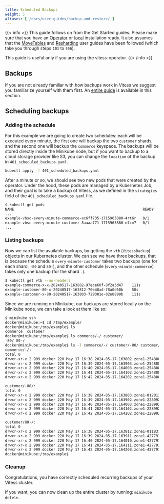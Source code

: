 ```yaml
---
title: Scheduled Backups
weight: 5
aliases: ['/docs/user-guides/backup-and-restore/']
---
```


{{< info >}}
This guide follows on from the Get Started guides. Please make sure that you have
an [Operator](../../../../get-started/operator) or [local](../../../../get-started/local) installation ready. It also assumes
that the [MoveTables](../../../migration/move-tables/) and [Resharding](../../../configuration-advanced/resharding) user guides have been followed (which take you through
steps `101` to `306`).

This guide is useful only if you are using the vitess-operator.
{{< /info >}}

## Backups

If you are not already familiar with how backups work in Vitess we suggest you familiarize yourself with them first.
An [entire guide](../overview/) is available in this section.

## Scheduling backups

### Adding the schedule

For this example we are going to create two schedules: each will be executed every minute, the first one will backup
the two `customer` shards, and the second one will backup the `commerce` keyspace.
The backups will be stored directly inside the Minikube node, but if you want to backup to a cloud storage provider like S3, you can
change the `location` of the backup in `401_scheduled_backups.yaml`.

```bash
kubectl apply -f 401_scheduled_backups.yaml
```

After a minute or so, we should see two new pods that were created by the operator. Under the hood, these pods
are managed by a Kubernetes Job, and their goal is to take a backup of Vitess, as we defined in the `strategies` field
of the `401_scheduled_backups.yaml` file.

```bash
$ kubectl get pods
NAME                                                           READY   STATUS             RESTARTS        AGE
...
example-vbsc-every-minute-commerce-ac6ff735-1715963880-4rt6r   0/1     Completed          0               31s
example-vbsc-every-minute-customer-8aaaa771-1715963880-n7cm7   0/1     Completed          0               31s
...
```

### Listing backups

Now we can list the available backups, by getting the `vtb` (`VitessBackup`) objects in our Kubernetes cluster.
We can see we have three backups, that is because the schedule `every-minute-customer` takes two backups (one for each shard, `-80` and `80-`),
and the other schedule (`every-minute-commerce`) takes only one backup (for the shard `-`). 

```bash
$ kubectl get vtb --no-headers
example-commerce-x-x-20240517-163802-97ece60f-8f2a3d47    111s
example-customer-80-x-20240517-163812-70e40ad-78a0d60b    58s
example-customer-x-80-20240517-163803-729301e-02e8899b    111s
```

Since we are running on Minikube, our backups are stored locally on the Minikube node, we can take a look at them like so:

```bash
$ minikube ssh
docker@minikube:~$ cd /tmp/example/
docker@minikube:/tmp/example$ ls
commerce  customer
docker@minikube:/tmp/example$ ls commerce/-/ customer/
-80/ 80-/ 
docker@minikube:/tmp/example$ ls -l commerce/-/ customer/-80/ customer/80-/
commerce/-/:
total 0
drwxr-xr-x 2 999 docker 220 May 17 16:38 2024-05-17.163802.zone1-2548885007
drwxr-xr-x 2 999 docker 220 May 17 16:39 2024-05-17.163903.zone1-2548885007
drwxr-xr-x 2 999 docker 220 May 17 16:40 2024-05-17.164003.zone1-2548885007
drwxr-xr-x 2 999 docker 220 May 17 16:41 2024-05-17.164102.zone1-2548885007
drwxr-xr-x 2 999 docker 220 May 17 16:42 2024-05-17.164202.zone1-2548885007

customer/-80/:
total 0
drwxr-xr-x 2 999 docker 220 May 17 16:38 2024-05-17.163803.zone1-0120139806
drwxr-xr-x 2 999 docker 220 May 17 16:39 2024-05-17.163902.zone1-2289928654
drwxr-xr-x 2 999 docker 220 May 17 16:40 2024-05-17.164003.zone1-2289928654
drwxr-xr-x 2 999 docker 220 May 17 16:41 2024-05-17.164102.zone1-2289928654
drwxr-xr-x 2 999 docker 220 May 17 16:42 2024-05-17.164202.zone1-2289928654

customer/80-/:
total 0
drwxr-xr-x 2 999 docker 220 May 17 16:38 2024-05-17.163812.zone1-0118374573
drwxr-xr-x 2 999 docker 220 May 17 16:39 2024-05-17.163911.zone1-4277914223
drwxr-xr-x 2 999 docker 220 May 17 16:40 2024-05-17.164010.zone1-4277914223
drwxr-xr-x 2 999 docker 220 May 17 16:41 2024-05-17.164111.zone1-4277914223
drwxr-xr-x 2 999 docker 220 May 17 16:42 2024-05-17.164208.zone1-4277914223
docker@minikube:/tmp/example$
```

### Cleanup

Congratulations, you have correctly scheduled recurring backups of your Vitess cluster.

If you want, you can now clean up the entire cluster by running: `minikube delete`. 
